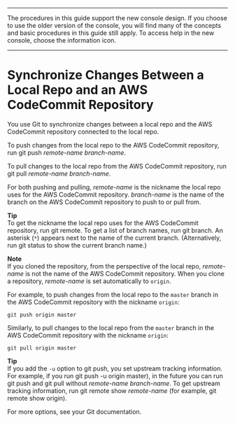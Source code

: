 --------

 The procedures in this guide support the new console design\. If you choose to use the older version of the console, you will find many of the concepts and basic procedures in this guide still apply\. To access help in the new console, choose the information icon\.

--------

# Synchronize Changes Between a Local Repo and an AWS CodeCommit Repository<a name="how-to-sync-changes"></a>

You use Git to synchronize changes between a local repo and the AWS CodeCommit repository connected to the local repo\.

To push changes from the local repo to the AWS CodeCommit repository, run git push *remote\-name* *branch\-name*\.

To pull changes to the local repo from the AWS CodeCommit repository, run git pull *remote\-name* *branch\-name*\.

For both pushing and pulling, *remote\-name* is the nickname the local repo uses for the AWS CodeCommit repository\. *branch\-name* is the name of the branch on the AWS CodeCommit repository to push to or pull from\.

**Tip**  
To get the nickname the local repo uses for the AWS CodeCommit repository, run git remote\. To get a list of branch names, run git branch\. An asterisk \(`*`\) appears next to the name of the current branch\. \(Alternatively, run git status to show the current branch name\.\)

**Note**  
If you cloned the repository, from the perspective of the local repo, *remote\-name* is not the name of the AWS CodeCommit repository\. When you clone a repository, *remote\-name* is set automatically to `origin`\. 

For example, to push changes from the local repo to the `master` branch in the AWS CodeCommit repository with the nickname `origin`:

```
git push origin master
```

Similarly, to pull changes to the local repo from the `master` branch in the AWS CodeCommit repository with the nickname `origin`:

```
git pull origin master
```

**Tip**  
If you add the `-u` option to git push, you set upstream tracking information\. For example, if you run git push \-u origin master\), in the future you can run git push and git pull without *remote\-name* *branch\-name*\. To get upstream tracking information, run git remote show *remote\-name* \(for example, git remote show origin\)\.

For more options, see your Git documentation\.
